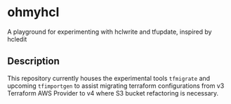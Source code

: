 # ohmyhcl
A playground for experimenting with hclwrite and tfupdate, inspired by hcledit

## Description

This repository currently houses the experimental tools `tfmigrate` and upcoming `tfimportgen` to assist migrating terraform configurations from v3 Terraform AWS Provider to v4 where S3 bucket refactoring is necessary.
